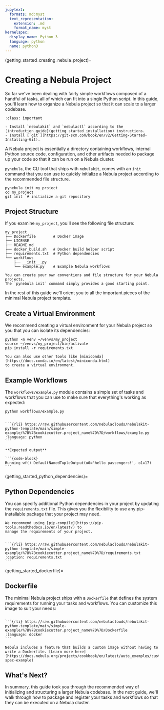 ```yaml
---
jupytext:
  formats: md:myst
  text_representation:
    extension: .md
    format_name: myst
kernelspec:
  display_name: Python 3
  language: python
  name: python3
---
```


(getting_started_creating_nebula_project)=

# Creating a Nebula Project

So far we've been dealing with fairly simple workflows composed of a handful of
tasks, all of which can fit into a single Python script. In this guide, you'll
learn how to organize a Nebula project so that it can scale to a larger codebase.

```{admonition} Prerequisites
:class: important

- Install `nebulakit` and `nebulactl` according to the
[introduction guide](getting_started_installation) instructions.
- Install [`git`](https://git-scm.com/book/en/v2/Getting-Started-Installing-Git).
```

A Nebula project is essentially a directory containing workflows, internal Python
source code, configuration, and other artifacts needed to package up your code
so that it can be run on a Nebula cluster.

`pynebula`, the CLI tool that ships with `nebulakit`, comes with an `init` command
that you can use to quickly initialize a Nebula project according to the
recommended file structure.

```{prompt} bash $
pynebula init my_project
cd my_project
git init  # initialize a git repository
```

## Project Structure

If you examine `my_project`, you'll see the following file structure:

```{code-block} bash
my_project
├── Dockerfile        # Docker image
├── LICENSE
├── README.md
├── docker_build.sh   # Docker build helper script
├── requirements.txt  # Python dependencies
└── workflows
    ├── __init__.py
    └── example.py    # Example Nebula workflows
```

```{note}
You can create your own conventions and file structure for your Nebula projects.
The `pynebula init` command simply provides a good starting point.
```

In the rest of this guide we'll orient you to all the important pieces of the
minimal Nebula project template.

## Create a Virtual Environment

We recommend creating a virtual environment for your Nebula project so you that
you can isolate its dependencies:

```{prompt} bash $
python -m venv ~/venvs/my_project
source ~/venvs/my_project/bin/activate
pip install -r requirements.txt
```

```{note}
You can also use other tools like [miniconda](https://docs.conda.io/en/latest/miniconda.html)
to create a virtual environment.
```

## Example Workflows

The `workflows/example.py` module contains a simple set of tasks and workflows
that you can use to make sure that everything's working as expected:

```{prompt} bash $
python workflows/example.py
```

````{dropdown} See Workflow

```{rli} https://raw.githubusercontent.com/nebulaclouds/nebulakit-python-template/main/simple-example/%7B%7Bcookiecutter.project_name%7D%7D/workflows/example.py
:language: python
```

````

````{div} shadow p-3 mb-8 rounded
**Expected output**

```{code-block}
Running wf() DefaultNamedTupleOutput(o0='hello passengers!', o1=17)
```

````

(getting_started_python_dependencies)=

## Python Dependencies

You can specify additional Python dependencies in your project by updating the
`requirements.txt` file. This gives you the flexibility to use any
pip-installable package that your project may need.

```{note}
We recommend using [pip-compile](https://pip-tools.readthedocs.io/en/latest/) to
manage the requirements of your project.
```

````{dropdown} See requirements.txt

```{rli} https://raw.githubusercontent.com/nebulaclouds/nebulakit-python-template/main/simple-example/%7B%7Bcookiecutter.project_name%7D%7D/requirements.txt
:caption: requirements.txt
```

````

(getting_started_dockerfile)=

## Dockerfile

The minimal Nebula project ships with a `Dockerfile` that defines the
system requirements for running your tasks and workflows. You can customize this
image to suit your needs:

````{dropdown} See Dockerfile

```{rli} https://raw.githubusercontent.com/nebulaclouds/nebulakit-python-template/main/simple-example/%7B%7Bcookiecutter.project_name%7D%7D/Dockerfile
:language: docker
```

````
```{admonition} ImageSpec
Nebula includes a feature that builds a custom image without having to write a Dockerfile. [Learn more here](https://docs.nebula.org/projects/cookbook/en/latest/auto_examples/customizing_dependencies/image_spec.html#image-spec-example)
```

## What's Next?

In summary, this guide took you through the recommended way of initializing and
structuring a larger Nebula codebase. In the next guide, we'll walk through how
to package and register your tasks and workflows so that they can be executed on
a Nebula cluster.

